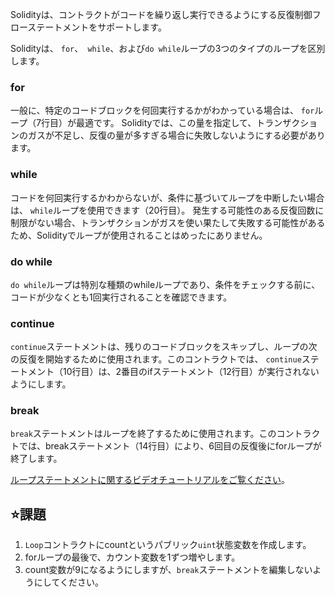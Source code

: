 Solidityは、コントラクトがコードを繰り返し実行できるようにする反復制御フローステートメントをサポートします。

Solidityは、 `for`、` while`、および`do while`ループの3つのタイプのループを区別します。

### for
一般に、特定のコードブロックを何回実行するかがわかっている場合は、 `for`ループ（7行目）が最適です。 Solidityでは、この量を指定して、トランザクションのガスが不足し、反復の量が多すぎる場合に失敗しないようにする必要があります。

### while
コードを何回実行するかわからないが、条件に基づいてループを中断したい場合は、 `while`ループを使用できます（20行目）。
発生する可能性のある反復回数に制限がない場合、トランザクションがガスを使い果たして失敗する可能性があるため、Solidityでループが使用されることはめったにありません。

### do while
`do while`ループは特別な種類のwhileループであり、条件をチェックする前に、コードが少なくとも1回実行されることを確認できます。

### continue
`continue`ステートメントは、残りのコードブロックをスキップし、ループの次の反復を開始するために使用されます。このコントラクトでは、 `continue`ステートメント（10行目）は、2番目のifステートメント（12行目）が実行されないようにします。

### break
`break`ステートメントはループを終了するために使用されます。このコントラクトでは、breakステートメント（14行目）により、6回目の反復後にforループが終了します。

<a href="https://www.youtube.com/watch?v=SB705OK3bUg" target="_blank">ループステートメントに関するビデオチュートリアルをご覧ください</a>。

## ⭐️課題
1. `Loop`コントラクトにcountというパブリック`uint`状態変数を作成します。
2. forループの最後で、カウント変数を1ずつ増やします。
3. count変数が9になるようにしますが、`break`ステートメントを編集しないようにしてください。